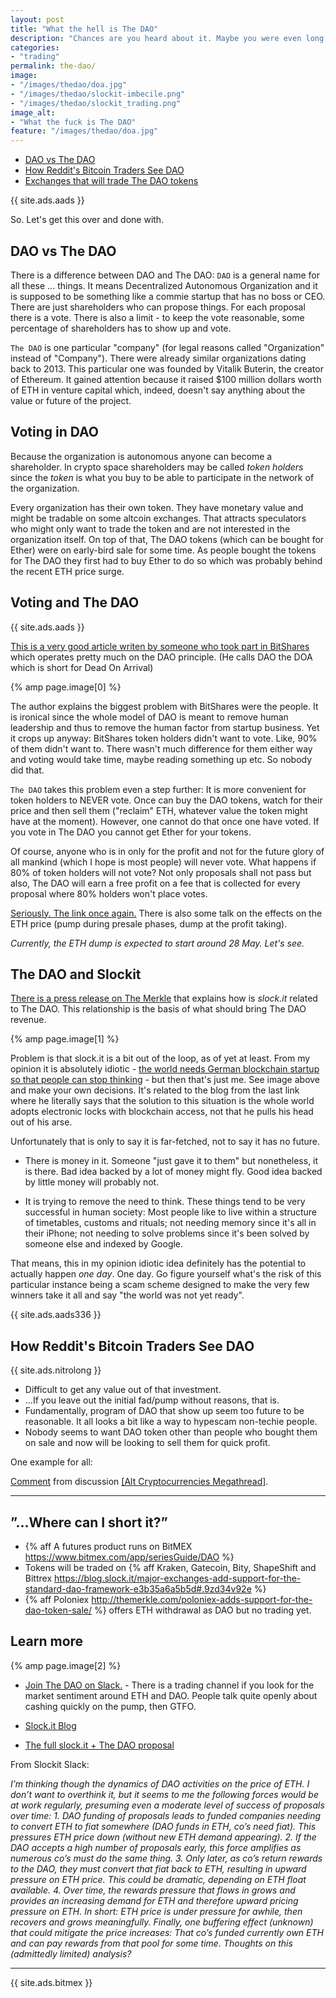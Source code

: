 ```yaml
---
layout: post
title: "What the hell is The DAO"
description: "Chances are you heard about it. Maybe you were even long on ETH or thinking about getting DAO tokens...Because everyone talks about it right?"
categories:
- "trading"
permalink: the-dao/
image:
- "/images/thedao/doa.jpg"
- "/images/thedao/slockit-imbecile.png"
- "/images/thedao/slockit_trading.png"
image_alt:
- "What the fuck is The DAO"
feature: "/images/thedao/doa.jpg"
---
```


* [DAO vs The DAO](#dao-vs-the-dao)
* [How Reddit's Bitcoin Traders See DAO](#how-reddits-bitcoin-traders-see-dao)
* [Exchanges that will trade The DAO tokens](#where-can-i-short-it)


{{ site.ads.aads }}

So. Let's get this over and done with.

## DAO vs The DAO

There is a difference between DAO and The DAO: `DAO` is a general name for all these ... things. It means Decentralized Autonomous Organization and it is supposed to be something like a commie startup that has no boss or CEO. There are just shareholders who can propose things. For each proposal there is a vote. There is also a limit - to keep the vote reasonable, some percentage of shareholders has to show up and vote.

`The DAO` is one particular "company" (for legal reasons called "Organization" instead of "Company"). There were already similar organizations dating back to 2013. This particular one was founded by Vitalik Buterin, the creator of Ethereum. It gained attention because it raised $100 million dollars worth of ETH in venture capital which, indeed, doesn't say anything about the value or future of the project.

## Voting in DAO

Because the organization is autonomous anyone can become a shareholder. In crypto space shareholders may be called _token holders_ since the _token_ is what you buy to be able to participate in the network of the organization.

Every organization has their own token. They have monetary value and might be tradable on some altcoin exchanges. That attracts speculators who might only want to trade the token and are not interested in the organization itself. On top of that, The DAO tokens (which can be bought for Ether) were on early-bird sale for some time. As people bought the tokens for The DAO they first had to buy Ether to do so which was probably behind the recent ETH price surge.


## Voting and The DAO

{{ site.ads.aads }}

[This is a very good article writen by someone who took part in BitShares](https://steemit.com/crypto-news/@dan/is-the-dao-going-to-be-doa) which operates pretty much on the DAO principle. (He calls DAO the DOA which is short for Dead On Arrival)

{% amp page.image[0] %}

The author explains the biggest problem with BitShares were the people. It is ironical since the whole model of DAO is meant to remove human leadership and thus to remove the human factor from startup business. Yet it crops up anyway: BitShares token holders didn't want to vote. Like, 90% of them didn't want to. There wasn't much difference for them either way and voting would take time, maybe reading something up etc. So nobody did that.

`The DAO` takes this problem even a step further: It is more convenient for token holders to NEVER vote. Once can buy the DAO tokens, watch for their price and then sell them ("reclaim" ETH, whatever value the token might have at the moment). However, one cannot do that once one have voted. If you vote in The DAO you cannot get Ether for your tokens.

Of course, anyone who is in only for the profit and not for the future glory of all mankind (which I hope is most people) will never vote. What happens if 80% of token holders will not vote? Not only proposals shall not pass but also, The DAO will earn a free profit on a fee that is collected for every proposal where 80% holders won't place votes.

[Seriously. The link once again.](https://steemit.com/crypto-news/@dan/is-the-dao-going-to-be-doa) There is also some talk on the effects on the ETH price (pump during presale phases, dump at the profit taking).

_Currently, the ETH dump is expected to start around 28 May. Let's see._

## The DAO and Slockit

[There is a press release on The Merkle](http://themerkle.com/how-will-the-dao-generate-revenue/) that explains how is _slock.it_ related to The DAO. This relationship is the basis of what should bring The DAO revenue.

{% amp page.image[1] %}

Problem is that slock.it is a bit out of the loop, as of yet at least. From my opinion it is absolutely idiotic - [the world needs German blockchain startup so that people can stop thinking](https://blog.slock.it/the-sharing-economy-needs-to-adapt-to-the-21st-century-c622453778c0#.kgr0wsrr9) - but then that's just me. See image above and make your own decisions. It's related to the blog from the last link where he literally says that the solution to this situation is the whole world adopts electronic locks with blockchain access, not that he pulls his head out of his arse.

Unfortunately that is only to say it is far-fetched, not to say it has no future.

* There is money in it. Someone "just gave it to them" but nonetheless, it is there. Bad idea backed by a lot of money might fly. Good idea backed by little money will probably not.

* It is trying to remove the need to think. These things tend to be very successful in human society: Most people like to live within a structure of timetables, customs and rituals; not needing memory since it's all in their iPhone; not needing to solve problems since it's been solved by someone else and indexed by Google.

That means, this in my opinion idiotic idea definitely has the potential to actually happen _one day_. One day. Go figure yourself what's the risk of this particular instance being a scam scheme designed to make the very few winners take it all and say "the world was not yet ready".  

{{ site.ads.aads336 }}


## How Reddit's Bitcoin Traders See DAO

{{ site.ads.nitrolong }}

* Difficult to get any value out of that investment.
* ...If you leave out the initial fad/pump without reasons, that is.
* Fundamentally, program of DAO that show up seem too future to be reasonable. It all looks a bit like a way to hypescam non-techie people.
* Nobody seems to want DAO token other than people who bought them on sale and now will be looking to sell them for quick profit.

One example for all:

<div class="reddit-embed" data-embed-media="www.redditmedia.com" data-embed-parent="false" data-embed-live="false" data-embed-created="2016-05-24T06:40:48.470Z"><a href="https://www.reddit.com/r/BitcoinMarkets/comments/4kmayw/alt_cryptocurrencies_megathread/d3g6gzs">Comment</a> from discussion <a href="https://www.reddit.com/r/BitcoinMarkets/comments/4kmayw/alt_cryptocurrencies_megathread/">[Alt Cryptocurrencies Megathread]</a>.</div><script async src="https://www.redditstatic.com/comment-embed.js"></script>

___________________

## ”...Where can I short it?”

* {% aff A futures product runs on BitMEX https://www.bitmex.com/app/seriesGuide/DAO %}
* Tokens will be traded on {% aff Kraken, Gatecoin, Bity, ShapeShift and Bittrex https://blog.slock.it/major-exchanges-add-support-for-the-standard-dao-framework-e3b35a6a5b5d#.9zd34v92e %}
* {% aff Poloniex http://themerkle.com/poloniex-adds-support-for-the-dao-token-sale/ %} offers ETH withdrawal as DAO but no trading yet.



## Learn more

{% amp page.image[2] %}


* [Join The DAO on Slack.](http://slack.slock.it:3000/) - There is a trading channel if you look for the market sentiment around ETH and DAO. People talk quite openly about cashing quickly on the pump, then GTFO.

* [Slock.it Blog](https://blog.slock.it)

* [The full slock.it + The DAO proposal](http://download.slock.it/public/DAO/Proposal1.pdf)


From Slockit Slack:

_I’m thinking though the dynamics of DAO activities on the price of ETH. I don’t want to overthink it, but  it seems to me the following forces would be at work regularly, presuming even a moderate level of success of proposals over time: 1. DAO funding of proposals leads to funded companies needing to convert ETH to fiat somewhere (DAO funds in ETH, co’s need fiat). This pressures ETH price down (without new ETH demand appearing). 2. If the DAO accepts a high number of proposals early, this force amplifies as numerous co’s must do the same thing. 3. Only later, as co’s return rewards to the DAO, they must convert that fiat back to ETH, resulting in upward pressure on ETH price. This could be dramatic, depending on ETH float available. 4. Over time, the rewards pressure that flows in grows and provides an increasing demand for ETH and therefore upward pricing pressure on ETH. In short: ETH price is under pressure for awhile, then recovers and grows meaningfully. Finally, one buffering effect (unknown) that could mitigate the price increases: That co’s funded currently own ETH and can pay rewards from that pool for some time. Thoughts on this (admittedly limited) analysis?_

___________________

{{ site.ads.bitmex }}

